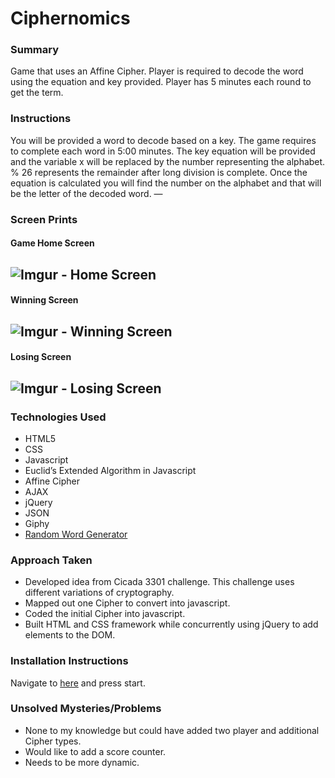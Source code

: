 # Ciphernomics

### Summary
Game that uses an Affine Cipher.  Player is required to decode the word using the equation and key provided.  Player has 5 minutes each round to get the term.

### Instructions
You will be provided a word to decode based on a key.  The
game requires to complete each word in 5:00 minutes.  The key
equation will be provided and the variable x will be replaced by the number representing the alphabet.  % 26 represents the remainder after long division is complete. Once the equation is calculated you will find the number on the alphabet and that will be the letter of the decoded word.
—
### Screen Prints
#### Game Home Screen
![Imgur - Home Screen][image-1]
-
#### Winning Screen
![Imgur - Winning Screen][image-2]
-
#### Losing Screen
![Imgur - Losing Screen][image-3]
-
### Technologies Used
- HTML5
- CSS
- Javascript
- Euclid’s Extended Algorithm in Javascript
- Affine Cipher
- AJAX
- jQuery
- JSON
- Giphy
- [Random Word Generator][1] 

### Approach Taken
- Developed idea from Cicada 3301 challenge.  This challenge uses different variations of cryptography.
- Mapped out one Cipher to convert into javascript.
- Coded the initial Cipher into javascript.
- Built HTML and CSS framework while concurrently using jQuery to add elements to the DOM.

### Installation Instructions
Navigate to [here][2] and press start.

### Unsolved Mysteries/Problems
- None to my knowledge but could have added two player and additional Cipher types.
- Would like to add a score counter.
- Needs to be more dynamic.

[1]:	http://randomword.setgetgo.com/ "Random Word Generator"
[2]:	http://jmenglis.github.io/Ciphernomics/index.html "Ciphernomics"

[image-1]:	http://i.imgur.com/X5VAv63.png "Imgur - Home Screen"
[image-2]:	http://i.imgur.com/5rH3GBT.png "Imgur - Winning Screen"
[image-3]:	http://i.imgur.com/GxHziy5.png "Imgur - Losing Screen"